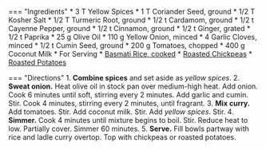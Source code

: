 === "Ingredients"
    * 3 T Yellow Spices
        * 1 T Coriander Seed, ground
        * 1/2 T Kosher Salt
        * 1/2 T Turmeric Root, ground
        * 1/2 t Cardamom, ground
        * 1/2 t Cayenne Pepper, ground
        * 1/2 t Cinnamon, ground
        * 1/2 t Ginger, grated
        * 1/2 t Paprika
    * 25 g Olive Oil
    * 110 g Yellow Onion, minced
    * 4 Garlic Cloves, minced
    * 1/2 t Cumin Seed, ground
    * 200 g Tomatoes, chopped
    * 400 g Coconut Milk
    * For Serving
        * [Basmati Rice, cooked](../rice/basmati-rice.md)
        * [Roasted Chickpeas](../legumes/roasted-chickpeas.md)
        * [Roasted Potatoes](../vegetables/oven-roasted-vegetables/oven-roasted-waxy-potatoes.md)

=== "Directions"
    1. **Combine spices** and set aside as *yellow spices*.
    2. **Sweat onion.** Heat olive oil in stock pan over medium-high heat. Add onion. Cook 6 minutes until soft, stirring every 2 minutes. Add garlic and cumin. Stir. Cook 4 minutes, stirring every 2 minutes, until fragrant.
    3. **Mix curry.** Add tomatoes. Stir. Add coconut milk. Stir. Add *yellow spices*. Stir.
    4. **Simmer.** Cook 4 minutes until mixture begins to boil. Stir. Reduce heat to low. Partially cover. Simmer 60 minutes.
    5. **Serve.** Fill bowls partway with rice and ladle curry overtop. Top with chickpeas or roasted potatoes.

[^1]:
    ["Alicia's Aloo Gobi."](https://www.allrecipes.com/recipe/151997/alicias-aloo-gobi/) *All Recipes.* 6 Sep 2015.
